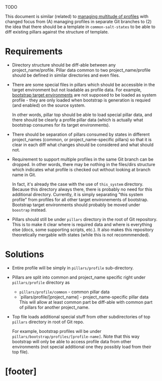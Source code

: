 TODO

This document is similar (related) to [managing multitude of profiles][1]
with changed focus from (A) managing profiles in separate Git branches to
(2) the idea that there should be a template in `common-salt-states` to
be able to diff existing pillars against the structure of template.

# Requirements #

*   Directory structure should be diff-able between any project_name/profile.
    Pillar data common to two project_name/profile should be defined in similar
    directories and even files.

*   There are some special files in pillars which should be accessible
    in the target environment but not loadable as profile data.
    For example, [bootstrap target environments][2] are not supposed to be
    loaded as system profile - they are only loaded when bootstrap is
    generation is requied (and enabled) on the source system.

    In other words, pillar top should be able to load special pillar
    data, and there should be clearly a profile pillar data (which is
    actually what bootstrap consumes for its target environments).

*   There should be separation of pillars consumed by states
    in different project_names (common, or project_name-specific pillars) so
    that it is clear in each diff what changes should be considered
    and what should not.

*   Requirement to support multiple profiles in the same Git branch
    can be dropped. In other words, there may be nothing in the
    files/dirs structure which indicates what profile is checked out
    without looking at branch name in Git.

    In fact, it's already the case with the use of `this_system`
    directory. Because this directory always there, there is probably
    no need for this additional directory. Currently, it is simply
    separating "this system profile" from profiles for all other
    target environements of bootstrap. Bootstrap target environments
    should probably be moved under `boostrap` instead.

*   Pillars should still be under `pillars` directory in the root of
    Git repository. This is to make it clear where is required data
    and where is everything else (docs, some supporting scripts, etc.).
    It also makes this repository theoretically mergable with states
    (while this is not recommmended).

# Solutions #

*   Entire profile will be simply in `pillars/profile` sub-directory.

*   Pillars are split into common and project_name specific right under
    `pillars/profile` directory as
    *   `pillars/profile/common` - common pillar data
    *   `pillars/profile/[project_name] - project_name-specific pillar data
    This will allow at least common part be diff-able with common
    part of pillars for another project_name.

*   Top file loads additional special stuff from other subdirectories
    of top `pillars` directory in root of Git repo.

    For example, bootstrap profiles will be under
    `pillars/bootstrap/profiles/[profile-name]`.
    Note that this way bootstrap will only be able to access profile
    data from other environments (not special additional one they
    possibly load from their top file).

# [footer] #

[1]: docs/todo/managing_multitude_of_profiles.md
[2]: docs/bootstrap.md

